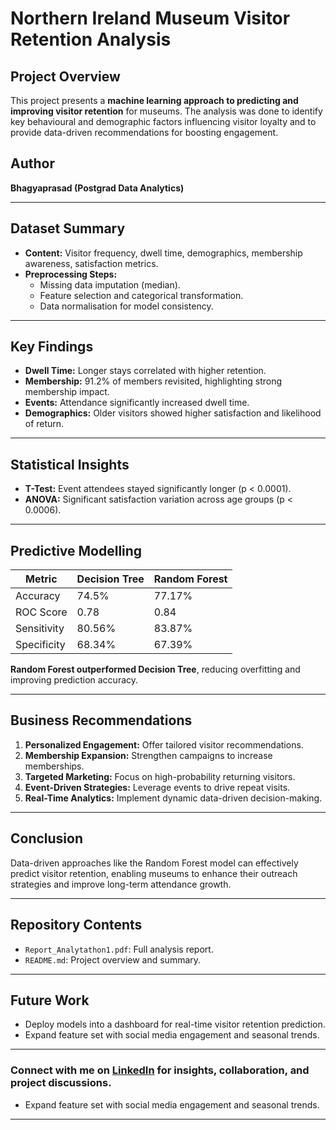 # Northern Ireland Museum Visitor Retention Analysis

## Project Overview

This project presents a **machine learning approach to predicting and improving visitor retention** for museums. The analysis was done to identify key behavioural and demographic factors influencing visitor loyalty and to provide data-driven recommendations for boosting engagement.


## Author

**Bhagyaprasad (Postgrad Data Analytics)**

---

## Dataset Summary

- **Content:** Visitor frequency, dwell time, demographics, membership awareness, satisfaction metrics.
- **Preprocessing Steps:**
  - Missing data imputation (median).
  - Feature selection and categorical transformation.
  - Data normalisation for model consistency.

---

## Key Findings

- **Dwell Time:** Longer stays correlated with higher retention.
- **Membership:** 91.2% of members revisited, highlighting strong membership impact.
- **Events:** Attendance significantly increased dwell time.
- **Demographics:** Older visitors showed higher satisfaction and likelihood of return.

---

## Statistical Insights

- **T-Test:** Event attendees stayed significantly longer (p < 0.0001).
- **ANOVA:** Significant satisfaction variation across age groups (p < 0.0006).

---

## Predictive Modelling

| Metric        | Decision Tree | Random Forest |
|---------------|---------------|---------------|
| Accuracy      | 74.5%         | 77.17%        |
| ROC Score     | 0.78          | 0.84          |
| Sensitivity   | 80.56%        | 83.87%        |
| Specificity   | 68.34%        | 67.39%        |

**Random Forest outperformed Decision Tree**, reducing overfitting and improving prediction accuracy.

---

## Business Recommendations

1. **Personalized Engagement:** Offer tailored visitor recommendations.
2. **Membership Expansion:** Strengthen campaigns to increase memberships.
3. **Targeted Marketing:** Focus on high-probability returning visitors.
4. **Event-Driven Strategies:** Leverage events to drive repeat visits.
5. **Real-Time Analytics:** Implement dynamic data-driven decision-making.

---

## Conclusion

Data-driven approaches like the Random Forest model can effectively predict visitor retention, enabling museums to enhance their outreach strategies and improve long-term attendance growth.

---

## Repository Contents

- `Report_Analytathon1.pdf`: Full analysis report.
- `README.md`: Project overview and summary.

---

## Future Work

- Deploy models into a dashboard for real-time visitor retention prediction.
- Expand feature set with social media engagement and seasonal trends.

---

### Connect with me on [LinkedIn](https://www.linkedin.com/in/bhagyaprasad-vastrad-a652b6201/) for insights, collaboration, and project discussions.
- Expand feature set with social media engagement and seasonal trends.

---

